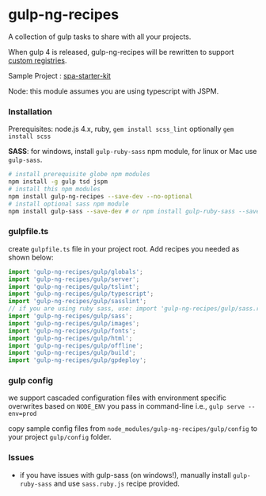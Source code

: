 # gulp-ng-recipes

A collection of gulp tasks to share with all your projects.

When gulp 4 is released, gulp-ng-recipes will be rewritten to support [custom registries](https://github.com/phated/undertaker#custom-registries).

Sample Project : [spa-starter-kit](https://github.com/xmlking/spa-starter-kit)

Node: this module assumes you are using typescript with JSPM.


### Installation 
Prerequisites: node.js 4.x, ruby, `gem install scss_lint` optionally `gem install scss`

**SASS**: for windows, install `gulp-ruby-sass` npm module, for linux or Mac use `gulp-sass`.

  ```bash
  # install prerequisite globe npm modules 
  npm install -g gulp tsd jspm
  # install this npm modules 
  npm install gulp-ng-recipes --save-dev --no-optional
  # install optional sass npm module
  npm install gulp-sass --save-dev # or npm install gulp-ruby-sass --save-dev
  ```

### gulpfile.ts

create `gulpfile.ts` file in your project root. 
Add recipes you needed as shown below: 

```js
import 'gulp-ng-recipes/gulp/globals';
import 'gulp-ng-recipes/gulp/server';
import 'gulp-ng-recipes/gulp/tslint';
import 'gulp-ng-recipes/gulp/typescript';
import 'gulp-ng-recipes/gulp/sasslint';
// if you are using ruby sass, use: import 'gulp-ng-recipes/gulp/sass.ruby';
import 'gulp-ng-recipes/gulp/sass';
import 'gulp-ng-recipes/gulp/images';
import 'gulp-ng-recipes/gulp/fonts';
import 'gulp-ng-recipes/gulp/html';
import 'gulp-ng-recipes/gulp/offline';
import 'gulp-ng-recipes/gulp/build';
import 'gulp-ng-recipes/gulp/gpdeploy';
```

### gulp config
we support cascaded configuration files with environment specific overwrites based on `NODE_ENV` you pass in command-line i.e., `gulp serve --env=prod`

copy sample config files from `node_modules/gulp-ng-recipes/gulp/config` to your project `gulp/config` folder.
 
 
###  Issues
* if you have issues with gulp-sass (on windows!), manually install `gulp-ruby-sass` and use `sass.ruby.js` recipe provided.  
